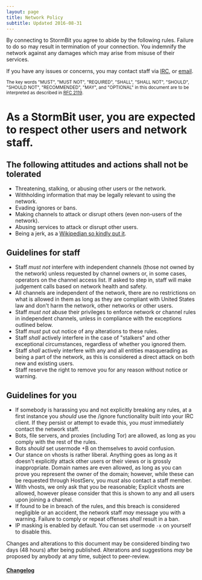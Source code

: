 ```yaml
---
layout: page
title: Network Policy
subtitle: Updated 2016-08-31
---
```


By connecting to StormBit you agree to abide by the following rules.
Failure to do so may result in termination of your connection.
You indemnify the network against any damages which may arise from misuse of
their services.

If you have any issues or concerns, you may contact staff via
[IRC](irc://irc.stormbit.net/stormbit "#StormBit on irc.stormbit.net"), or
[email](mailto:abuse@stormbit.net "abuse@stormbit.net").

<small>The key words "MUST", "MUST NOT", "REQUIRED", "SHALL", "SHALL
NOT", "SHOULD", "SHOULD NOT", "RECOMMENDED",  "MAY", and
"OPTIONAL" in this document are to be interpreted as described in
[RFC 2119](https://www.ietf.org/rfc/rfc2119.txt).</small>

# As a StormBit user, you are expected to respect other users and network staff.

## The following attitudes and actions __shall not__ be tolerated

- Threatening, stalking, or abusing other users or the network.
- Withholding information that may be legally relevant to using the network.
- Evading ignores or bans.
- Making channels to attack or disrupt others (even non-users of the network).
- Abusing services to attack or disrupt other users.
- Being a jerk, as a
  [Wikipedian so kindly put it](http://meta.wikimedia.org/wiki/Don't_be_a_jerk).

## Guidelines for staff

- Staff _must not_ interfere with independent channels (those not owned by the
  network) unless requested by channel owners or, in some cases, operators
  on the channel access list. If asked to step in, staff will make judgement
  calls based on network health and safety.
- All channels are independent of the network, there are no restrictions on
  what is allowed in them as long as they are compliant with United States law and
  don't harm the network, other networks or other users.
- Staff _must not_ abuse their privileges to enforce network or channel rules in
  independent channels, unless in compliance with the exceptions outlined below.
- Staff _must_ put out notice of any alterations to these rules.
- Staff _shall_ actively interfere in the case of "stalkers" and other exceptional
  circumstances, regardless of whether you ignored them.
- Staff _shall_ actively interfere with any and all entities masquerading as being
  a part of the network, as this is considered a direct attack on both
  new and existing users.
- Staff reserve the right to remove you for any reason without notice or
  warning.

## Guidelines for you

- If somebody is harassing you and not explicitly breaking any rules, at a first
  instance you _should_ use the /ignore functionality built into your IRC client.
  If they persist or attempt to evade this, you _must_ immediately contact the
  network staff.
- Bots, file servers, and proxies (including Tor) are allowed, as long as you
  comply with the rest of the rules.
- Bots _should_ set usermode +B on themselves to avoid confusion.
- Our stance on vhosts is rather liberal. Anything goes as long as it doesn't
  explicitly attack other users or their views or is grossly inappropriate.
  Domain names are even allowed, as long as you can prove you represent the
  owner of the domain; however, while these can be requested through HostServ,
  you _must_ also contact a staff member.
- With vhosts, we only ask that you be reasonable; Explicit vhosts are allowed,
  however please consider that this is shown to any and all users upon joining a
  channel.
- If found to be in breach of the rules, and this breach is considered negligible
  or an accident, the network staff _may_ message you with a warning.  Failure to comply
  or repeat offenses _shall_ result in a ban.
- IP masking is enabled by default. You can set usermode `-x` on yourself to
  disable this.

Changes and alterations to this document may be considered binding two days
(48 hours) after being published.  Alterations and suggestions _may_ be proposed
by anybody at any time, subject to peer-review.

#### [Changelog](https://github.com/StormBit/stormbit.github.io/commits/master/help/policies.md)
